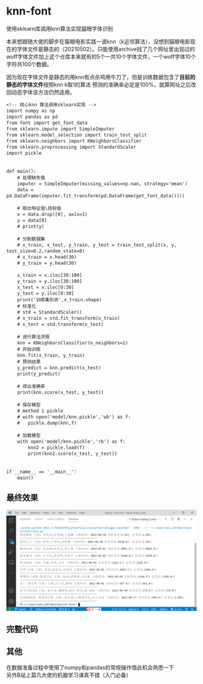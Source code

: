 # knn-font
使用sklearn库调用knn算法实现猫眼字体识别

本来想跟随大佬的脚步在猫眼电影实践一波knn（k近邻算法），没想到猫眼电影现在的字体文件是静态的（20210502）。只能使用archive找了几个网址曾出现过的woff字体文件加上这个仓库本来就有的5个一共10个字体文件，一个woff字体10个字符共100个数据。  

因为现在字体文件是静态的用knn有点杀鸡用牛刀了，但是训练数据包含了**目前的静态的字体文件**按照knn k取1的算法 预测的准确率必定是100%，就算网址之后改回动态字体该方法仍然适用。  



```
<!-- 核心knn 算法调用sklearn实现 -->
import numpy as np 
import pandas as pd
from font import get_font_data
from sklearn.impute import SimpleImputer
from sklearn.model_selection import train_test_split
from sklearn.neighbors import KNeighborsClassifier
from sklearn.preprocessing import StandardScaler
import pickle


def main():
	# 处理缺失值
	imputer = SimpleImputer(missing_values=np.nan, strategy='mean')
	data = pd.DataFrame(imputer.fit_transform(pd.DataFrame(get_font_data())))

	# 取出特征值\目标值
	x = data.drop([0], axis=1)
	y = data[0]
	# print(y)

	# 分割数据集
	# x_train, x_test, y_train, y_test = train_test_split(x, y, test_size=0.2,random_state=0)
	# x_train = x.head(30)
	# y_train = y.head(30)
	
	x_train = x.iloc[30:100]
	y_train = y.iloc[30:100]
	x_test = x.iloc[0:30]
	y_test = y.iloc[0:30]
	print('训练集形状',x_train.shape)
	# 标准化
	# std = StandardScaler()
	# x_train = std.fit_transform(x_train)
	# x_test = std.transform(x_test)

	# 进行算法流程
	knn = KNeighborsClassifier(n_neighbors=1)
	# 开始训练
	knn.fit(x_train, y_train)
	# 预测结果
	y_predict = knn.predict(x_test)
	print(y_predict)

	# 得出准确率
	print(knn.score(x_test, y_test))

	# 保存模型
	# method 1 pickle
	# with open('model/knn.pickle','wb') as f:
	# 	pickle.dump(knn,f)

	# 加载模型
	with open('model/knn.pickle','rb') as f:
		knn2 = pickle.load(f)
		print(knn2.score(x_test, y_test))


if __name__ == '__main__':
	main()
```

## 最终效果

![](./pic/01.png)


## 完整代码
[](https://github.com/skygongque/knn-font/blob/master/test.py)

## 其他
在数据准备过程中使用了numpy和pandas的常规操作借此机会熟悉一下  
另外B站上莫凡大佬的机器学习课真不错（入门必备）  